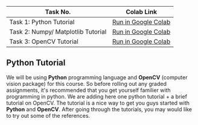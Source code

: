 | Task No. | Colab Link |
| ----------- | ---------- |
| Task 1: Python Tutorial | <a target="_blank" href="https://colab.research.google.com/github/ee604/ee604_assignments/blob/master/week_0/python_tutorial.ipynb">Run in Google Colab</a> |
| Task 2: Numpy/ Matplotlib Tutorial | <a target="_blank" href="https://colab.research.google.com/github/ee604/ee604_assignments/blob/master/week_0/numpy_tutorial.ipynb">Run in Google Colab</a> |
| Task 3: OpenCV Tutorial | <a target="_blank" href="https://colab.research.google.com/github/ee604/ee604_assignments/blob/master/week_0/opencv_tutorial.ipynb">Run in Google Colab</a> |

## Python Tutorial
We will be using **Python** programming language and **OpenCV** (computer vision package) for this course. So before rolling out any graded assignments, it's recommended that you get yourself familier with programming in python. We are adding here one python tutorial + a brief tutorial on OpenCV. The tutorial is a nice way to get you guys started with **Python** and **OpenCV**. After going through the tutorials, you may would like to try out some of the references.
